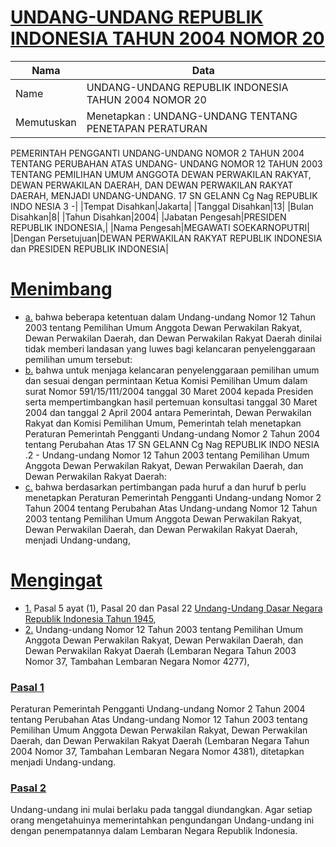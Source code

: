 # [UNDANG-UNDANG REPUBLIK INDONESIA TAHUN 2004 NOMOR 20](http://example.org/legal/document/uu/2004/20)

| Nama | Data |
| ------ | ----- |
|Name|UNDANG-UNDANG REPUBLIK INDONESIA TAHUN 2004 NOMOR 20|
|Memutuskan|Menetapkan : UNDANG-UNDANG TENTANG PENETAPAN PERATURAN
PEMERINTAH PENGGANTI UNDANG-UNDANG NOMOR 2
TAHUN 2004 TENTANG PERUBAHAN ATAS UNDANG-
UNDANG NOMOR 12 TAHUN 2003 TENTANG PEMILIHAN
UMUM ANGGOTA DEWAN PERWAKILAN RAKYAT, DEWAN
PERWAKILAN DAERAH, DAN DEWAN PERWAKILAN RAKYAT
DAERAH, MENJADI UNDANG-UNDANG.
17 SN
GELANN
Cg
Nag
REPUBLIK INDO NESIA
3 -|
|Tempat Disahkan|Jakarta|
|Tanggal Disahkan|13|
|Bulan Disahkan|8|
|Tahun Disahkan|2004|
|Jabatan Pengesah|PRESIDEN REPUBLIK INDONESIA,|
|Nama Pengesah|MEGAWATI SOEKARNOPUTRI|
|Dengan Persetujuan|DEWAN PERWAKILAN RAKYAT REPUBLIK INDONESIA
dan
PRESIDEN REPUBLIK INDONESIA|
# [Menimbang](http://example.org/legal/document/uu/2004/20/menimbang)

* [a.](http://example.org/legal/document/uu/2004/20/menimbang/point/a) bahwa beberapa ketentuan dalam Undang-undang Nomor 12 Tahun 2003 tentang Pemilihan Umum Anggota Dewan Perwakilan Rakyat, Dewan Perwakilan Daerah, dan Dewan Perwakilan Rakyat Daerah dinilai tidak memberi landasan yang luwes bagi kelancaran penyelenggaraan pemilihan umum tersebut:
* [b.](http://example.org/legal/document/uu/2004/20/menimbang/point/b) bahwa untuk menjaga kelancaran penyelenggaraan pemilihan umum dan sesuai dengan permintaan Ketua Komisi Pemilihan Umum dalam surat Nomor 591/15/111/2004 tanggal 30 Maret 2004 kepada Presiden serta mempertimbangkan hasil pertemuan konsultasi tanggal 30 Maret 2004 dan tanggal 2 April 2004 antara Pemerintah, Dewan Perwakilan Rakyat dan Komisi Pemilihan Umum, Pemerintah telah menetapkan Peraturan Pemerintah Pengganti Undang-undang Nomor 2 Tahun 2004 tentang Perubahan Atas 17 SN GELANN Cg Nag REPUBLIK INDO NESIA .2 - Undang-undang Nomor 12 Tahun 2003 tentang Pemilihan Umum Anggota Dewan Perwakilan Rakyat, Dewan Perwakilan Daerah, dan Dewan Perwakilan Rakyat Daerah:
* [c.](http://example.org/legal/document/uu/2004/20/menimbang/point/c) bahwa berdasarkan pertimbangan pada huruf a dan huruf b perlu menetapkan Peraturan Pemerintah Pengganti Undang-undang Nomor 2 Tahun 2004 tentang Perubahan Atas Undang-undang Nomor 12 Tahun 2003 tentang Pemilihan Umum Anggota Dewan Perwakilan Rakyat, Dewan Perwakilan Daerah, dan Dewan Perwakilan Rakyat Daerah, menjadi Undang-undang,
# [Mengingat](http://example.org/legal/document/uu/2004/20/mengingat)

* [1.](http://example.org/legal/document/uu/2004/20/mengingat/point/0001) Pasal 5 ayat (1), Pasal 20 dan Pasal 22 [Undang-Undang Dasar Negara Republik Indonesia Tahun 1945](http://example.org/legal/document/uu),
* [2.](http://example.org/legal/document/uu/2004/20/mengingat/point/0002) Undang-undang Nomor 12 Tahun 2003 tentang Pemilihan Umum Anggota Dewan Perwakilan Rakyat, Dewan Perwakilan Daerah, dan Dewan Perwakilan Rakyat Daerah (Lembaran Negara Tahun 2003 Nomor 37, Tambahan Lembaran Negara Nomor 4277),

### [Pasal 1](http://example.org/legal/document/uu/2004/20/pasal/0001)
Peraturan Pemerintah Pengganti Undang-undang Nomor 2 Tahun 2004 tentang Perubahan Atas Undang-undang Nomor 12 Tahun 2003 tentang Pemilihan Umum Anggota Dewan Perwakilan Rakyat, Dewan Perwakilan Daerah, dan Dewan Perwakilan Rakyat Daerah (Lembaran Negara Tahun 2004 Nomor 37, Tambahan Lembaran Negara Nomor 4381), ditetapkan menjadi Undang-undang.


### [Pasal 2](http://example.org/legal/document/uu/2004/20/pasal/0002)
Undang-undang ini mulai berlaku pada tanggal diundangkan. Agar setiap orang mengetahuinya memerintahkan pengundangan Undang-undang ini dengan penempatannya dalam Lembaran Negara Republik Indonesia.
